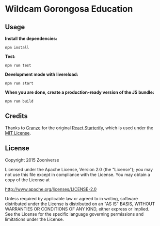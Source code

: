 # Wildcam Gorongosa Education

## Usage

__Install the dependencies:__

```
npm install
```

__Test:__

```
npm run test
```

__Development mode with livereload:__

```
npm run start
```

__When you are done, create a production-ready version of the JS bundle:__

```
npm run build
```

## Credits

Thanks to [Granze](https://github.com/Granze) for the original [React Starterify](https://github.com/Granze/react-starterify), which is used under the [MIT License](http://opensource.org/licenses/MIT).

## License

Copyright 2015 Zooniverse

Licensed under the Apache License, Version 2.0 (the "License");
you may not use this file except in compliance with the License.
You may obtain a copy of the License at

   http://www.apache.org/licenses/LICENSE-2.0

Unless required by applicable law or agreed to in writing, software
distributed under the License is distributed on an "AS IS" BASIS,
WITHOUT WARRANTIES OR CONDITIONS OF ANY KIND, either express or implied.
See the License for the specific language governing permissions and
limitations under the License.
